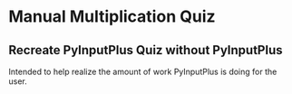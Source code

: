 # Manual Multiplication Quiz

## Recreate PyInputPlus Quiz without PyInputPlus

Intended to help realize the amount of work PyInputPlus is doing for the user.